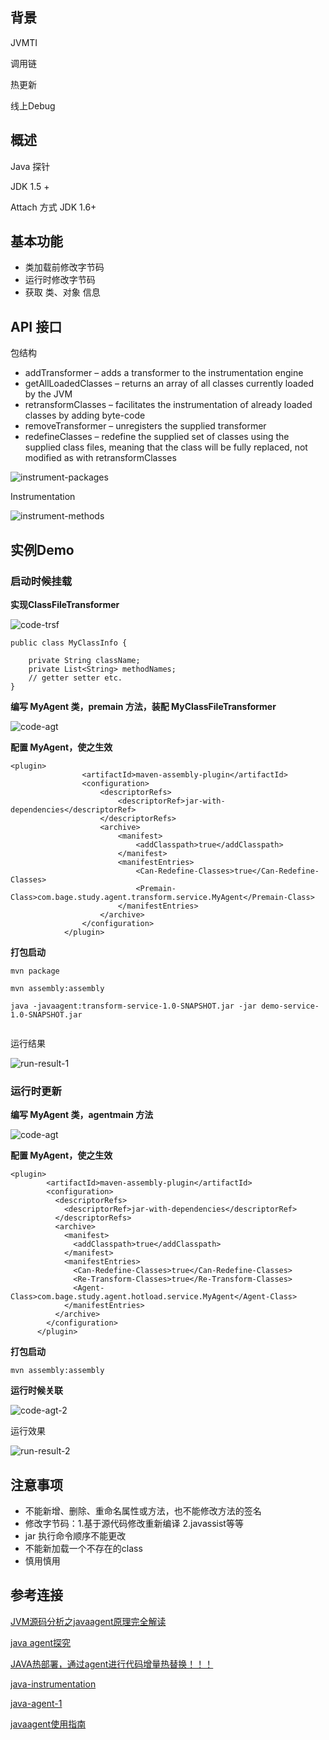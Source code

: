 

## 背景

JVMTI

调用链

热更新

线上Debug

## 概述

Java 探针

JDK 1.5 +

Attach 方式 JDK 1.6+

## 基本功能

- 类加载前修改字节码
- 运行时修改字节码
- 获取 类、对象 信息

## API 接口

包结构 

- addTransformer – adds a transformer to the instrumentation engine
- getAllLoadedClasses – returns an array of all classes currently loaded by the JVM
- retransformClasses – facilitates the instrumentation of already loaded classes by adding byte-code
- removeTransformer – unregisters the supplied transformer
- redefineClasses – redefine the supplied set of classes using the supplied class files, meaning that the class will be fully replaced, not modified as with retransformClasses

![instrument-packages](./images/instrument-packages.png)

Instrumentation

![instrument-methods](./images/instrument-methods.png)

## 实例Demo

### 启动时候挂载

**实现ClassFileTransformer**

![code-trsf](./images/code-trsf.png)

```
public class MyClassInfo {

    private String className;
    private List<String> methodNames;
    // getter setter etc.
}
```

**编写 MyAgent 类，premain 方法，装配 MyClassFileTransformer**

![code-agt](./images/code-agt.png)

**配置 MyAgent，使之生效**

```
<plugin>
                <artifactId>maven-assembly-plugin</artifactId>
                <configuration>
                    <descriptorRefs>
                        <descriptorRef>jar-with-dependencies</descriptorRef>
                    </descriptorRefs>
                    <archive>
                        <manifest>
                            <addClasspath>true</addClasspath>
                        </manifest>
                        <manifestEntries>
                            <Can-Redefine-Classes>true</Can-Redefine-Classes>
                            <Premain-Class>com.bage.study.agent.transform.service.MyAgent</Premain-Class>
                        </manifestEntries>
                    </archive>
                </configuration>
            </plugin>
```

**打包启动**

```
mvn package 

mvn assembly:assembly

java -javaagent:transform-service-1.0-SNAPSHOT.jar -jar demo-service-1.0-SNAPSHOT.jar


```

运行结果

![run-result-1](./images/run-result-1.png)



### 运行时更新



**编写 MyAgent 类，agentmain 方法**

![code-agt](./images/code-agt.png)

**配置 MyAgent，使之生效**

```
<plugin>
        <artifactId>maven-assembly-plugin</artifactId>
        <configuration>
          <descriptorRefs>
            <descriptorRef>jar-with-dependencies</descriptorRef>
          </descriptorRefs>
          <archive>
            <manifest>
              <addClasspath>true</addClasspath>
            </manifest>
            <manifestEntries>
              <Can-Redefine-Classes>true</Can-Redefine-Classes>
              <Re-Transform-Classes>true</Re-Transform-Classes>
              <Agent-Class>com.bage.study.agent.hotload.service.MyAgent</Agent-Class>
            </manifestEntries>
          </archive>
        </configuration>
      </plugin>
```

**打包启动**

```
mvn assembly:assembly

```



**运行时候关联**

![code-agt-2](./images/code-agt-2.png)



运行效果

![run-result-2](./images/run-result-2.png)

## 注意事项

- 不能新增、删除、重命名属性或方法，也不能修改方法的签名
- 修改字节码：1.基于源代码修改重新编译 2.javassist等等
- jar 执行命令顺序不能更改
- 不能新加载一个不存在的class
- 慎用慎用



## 参考连接

[JVM源码分析之javaagent原理完全解读](http://lovestblog.cn/blog/2015/09/14/javaagent/)

[java agent探究](https://zhuanlan.zhihu.com/p/74255330)

[JAVA热部署，通过agent进行代码增量热替换！！！](http://www.manongjc.com/detail/19-xyhrjmatcudvkdo.html)

[java-instrumentation](https://www.baeldung.com/java-instrumentation)

[java-agent-1](https://dzone.com/articles/java-agent-1)

[javaagent使用指南](https://www.cnblogs.com/rickiyang/p/11368932.html)




